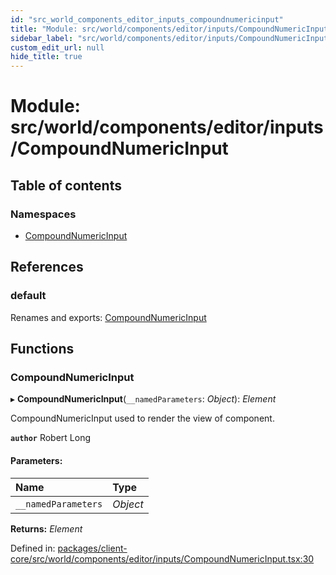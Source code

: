 ```yaml
---
id: "src_world_components_editor_inputs_compoundnumericinput"
title: "Module: src/world/components/editor/inputs/CompoundNumericInput"
sidebar_label: "src/world/components/editor/inputs/CompoundNumericInput"
custom_edit_url: null
hide_title: true
---
```


# Module: src/world/components/editor/inputs/CompoundNumericInput

## Table of contents

### Namespaces

- [CompoundNumericInput](src_world_components_editor_inputs_compoundnumericinput.compoundnumericinput.md)

## References

### default

Renames and exports: [CompoundNumericInput](src_world_components_editor_inputs_compoundnumericinput.md#compoundnumericinput)

## Functions

### CompoundNumericInput

▸ **CompoundNumericInput**(`__namedParameters`: *Object*): *Element*

CompoundNumericInput used to render the view of component.

**`author`** Robert Long

#### Parameters:

| Name | Type |
| :------ | :------ |
| `__namedParameters` | *Object* |

**Returns:** *Element*

Defined in: [packages/client-core/src/world/components/editor/inputs/CompoundNumericInput.tsx:30](https://github.com/xr3ngine/xr3ngine/blob/2d83606b6/packages/client-core/src/world/components/editor/inputs/CompoundNumericInput.tsx#L30)
